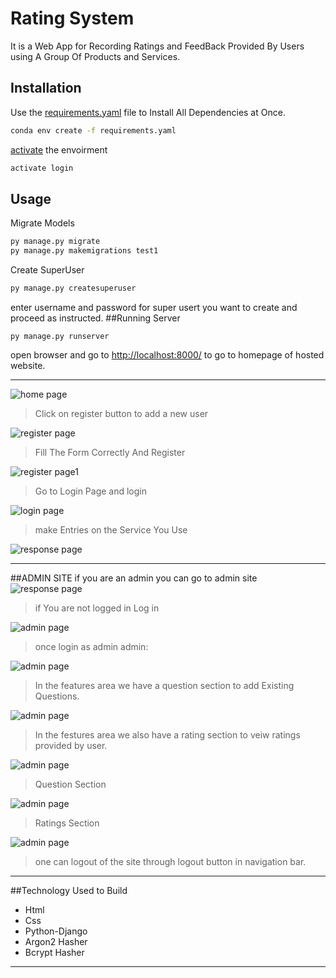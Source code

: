 # Rating System

It is a Web App for Recording Ratings and FeedBack Provided By Users using A Group Of Products and Services.


## Installation

Use the [requirements.yaml](https://docs.conda.io/projects/conda/en/latest/user-guide/tasks/manage-environments.html) file  to Install All Dependencies at Once.

```bash
conda env create -f requirements.yaml
```
[activate](https://docs.conda.io/projects/conda/en/latest/user-guide/tasks/manage-environments.html) the envoirment
```python
activate login
```
## Usage
Migrate Models
```python
py manage.py migrate
py manage.py makemigrations test1 
```
Create SuperUser 
```python
py manage.py createsuperuser
```
enter username and password for super usert you want to create and proceed as instructed.
##Running Server
```
py manage.py runserver
```
open browser and go to [http://localhost:8000/](http://localhost:8000/) to go to homepage of hosted website.

---
![home page](images/logo.png)
>Click on register button to add a new user

![register page](images/register.png)

>Fill The Form Correctly And Register

![register page1](images/register1.png)

>Go to Login Page and login

![login page](images/logo1.png)

>make Entries on the Service You Use 

![response page](images/register2.png)

---
##ADMIN SITE
if you are an admin you can go to admin site
![response page](images/register3.png)

>if You are not logged in Log in

![admin page](images/register4.png)

>once login as admin admin:

![admin page](images/register8.png)

>In the features area we have a question section to add Existing Questions.

![admin page](images/register6.png)

>In the festures area we also have a rating section to veiw ratings provided by user.

![admin page](images/register7.png)

>Question Section

![admin page](images/1.png)

>Ratings Section

![admin page](images/2.png)

>one can logout of the site through logout button in navigation bar. 
---

##Technology Used to Build


- Html
- Css
- Python-Django
-  Argon2 Hasher
-  Bcrypt Hasher

---

